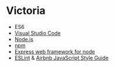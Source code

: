 # Victoria

* ES6
* [Visual Studio Code](https://code.visualstudio.com)
* [Node.js](https://nodejs.org/uk/)
* [npm](https://www.npmjs.com)
* [Express web framework for node](https://www.npmjs.com/package/express)
* [ESLint](https://eslint.org) & [Airbnb JavaScript Style Guide](https://github.com/airbnb/javascript)
